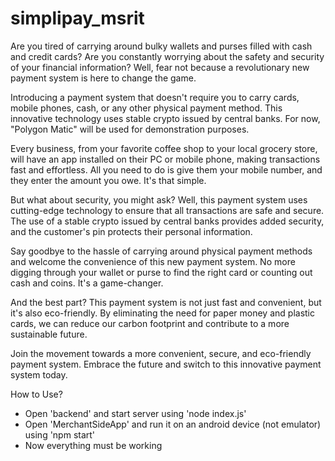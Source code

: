 # simplipay_msrit

Are you tired of carrying around bulky wallets and purses filled with cash and credit cards? Are you constantly worrying about the safety and security of your financial information? Well, fear not because a revolutionary new payment system is here to change the game.


Introducing a payment system that doesn't require you to carry cards, mobile phones, cash, or any other physical payment method. This innovative technology uses stable crypto issued by central banks. For now, "Polygon Matic" will be used for demonstration purposes.


Every business, from your favorite coffee shop to your local grocery store, will have an app installed on their PC or mobile phone, making transactions fast and effortless. All you need to do is give them your mobile number, and they enter the amount you owe. It's that simple.


But what about security, you might ask? Well, this payment system uses cutting-edge technology to ensure that all transactions are safe and secure. The use of a stable crypto issued by central banks provides added security, and the customer's pin protects their personal information.


Say goodbye to the hassle of carrying around physical payment methods and welcome the convenience of this new payment system. No more digging through your wallet or purse to find the right card or counting out cash and coins. It's a game-changer.


And the best part? This payment system is not just fast and convenient, but it's also eco-friendly. By eliminating the need for paper money and plastic cards, we can reduce our carbon footprint and contribute to a more sustainable future.


Join the movement towards a more convenient, secure, and eco-friendly payment system. Embrace the future and switch to this innovative payment system today.


How to Use?
- Open 'backend' and start server using 'node index.js'
- Open 'MerchantSideApp' and run it on an android device (not emulator) using 'npm start'
- Now everything must be working


